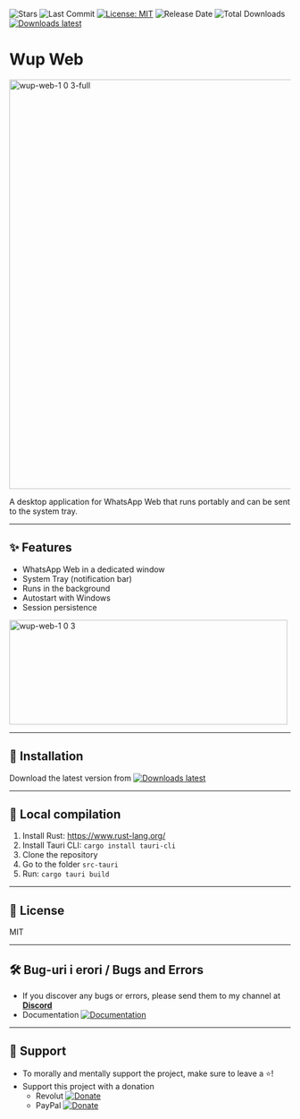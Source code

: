 ![Stars](https://img.shields.io/github/stars/eoliann/wup-web?style=flat-square)
![Last Commit](https://img.shields.io/github/last-commit/eoliann/wup-web?style=flat-square)
[![License: MIT](https://img.shields.io/badge/License-MIT-green.svg)](LICENSE.md)
![Release Date](https://img.shields.io/github/release-date/eoliann/wup-web?style=flat-square)
![Total Downloads](https://img.shields.io/github/downloads/eoliann/wup-web/total?style=flat-square)
[![Downloads latest](https://img.shields.io/github/downloads/eoliann/wup-web/latest/total?style=flat-square)](https://github.com/eoliann/wup-web/releases/latest/download/wup-web.exe)

# Wup Web

<img width="1002" height="732" alt="wup-web-1 0 3-full" src="https://github.com/user-attachments/assets/d5ba8d82-9487-43f1-87ad-a5024d37eaa5" />

A desktop application for WhatsApp Web that runs portably and can be sent to the system tray.

---

## ✨ Features

- WhatsApp Web in a dedicated window
- System Tray (notification bar)
- Runs in the background
- Autostart with Windows
- Session persistence

<img width="498" height="187" alt="wup-web-1 0 3" src="https://github.com/user-attachments/assets/c640104e-5fec-43c3-8ffd-0c01bc24795c" />

---

## 🚀 Installation

Download the latest version from [![Downloads latest](https://img.shields.io/github/downloads/eoliann/wup-web/latest/total?style=flat-square)](https://github.com/eoliann/wup-web/releases/latest/download/whatsapp-web-tray.exe)

---

## 🔧 Local compilation

1. Install Rust: https://www.rust-lang.org/
2. Install Tauri CLI: `cargo install tauri-cli`
3. Clone the repository
4. Go to the folder `src-tauri`
5. Run: `cargo tauri build`

---

## 📄 License

MIT

---

## 🛠 Bug-uri i erori / Bugs and Errors
- If you discover any bugs or errors, please send them to my channel at **[Discord](https://discord.com/channels/977086560782663680/1416056622069055580)**
- Documentation <a href="https://discord.com/channels/977086560782663680/1416056737047253156" target="_blank"><img src="https://img.shields.io/badge/documentation-available-blue?logo=readthedocs" alt="Documentation"/></a>

---

## 💖 Support
- To morally and mentally support the project, make sure to leave a ⭐️!
- Support this project with a donation
  - Revolut [![Donate](https://img.shields.io/badge/Donate-Revolut-purple)](http://revolut.me/adriannm9)
  - PayPal [![Donate](https://img.shields.io/badge/Donate-PayPal-blue)](https://www.paypal.com/donate/?hosted_button_id=U9XAX3XBTU67G)

